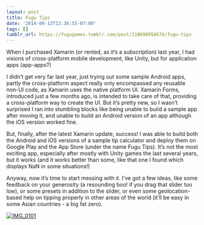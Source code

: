 ```yaml
---
layout: post
title: Fugu Tips
date: '2014-09-13T13:36:55-07:00'
tags: []
tumblr_url: https://fugugames.tumblr.com/post/110698058676/fugu-tips
---
```

When I purchased Xamarin (or rented, as it’s a subscription) last year, I had visions of cross-platform mobile development, like Unity, but for application apps (app-apps?)

I didn’t get very far last year, just trying out some sample Android apps, partly the cross-platform aspect really only encompassed any reusable non-UI code, as Xamarin uses the native platform UI. Xamarin Forms, introduced just a few months ago, is intended to take care of that, providing a cross-platform way to create the UI. But it’s pretty new, so I wasn’t surprised I ran into stumbling blocks like being unable to build a sample app after moving it, and unable to build an Android version of an app although the iOS version worked fine.

But, finally, after the latest Xamarin update, success! I was able to build both the Android and iOS versions of a sample tip calculator and deploy them on Google Play and the App Store (under the name Fugu Tips). It’s not the most exciting app, especially after mostly with Unity games the last several years, but it works (and it works better than some, like that one I found which displays NaN in some situations!)

Anyway, now it’s time to start messing with it. I’ve got a few ideas, like some feedback on your generosity (a resounding boo! if you drag that slider too low), or some presets in addition to the slider, or even some geolocation-based help on tipping properly in other areas of the world (it’ll be easy in some Asian countries - a big fat zero).

[![IMG_0101](http://itshardtofondlepenguins.com/wp-content/uploads/2014/09/IMG_0101.png)](http://itshardtofondlepenguins.com/wp-content/uploads/2014/09/IMG_0101.png)


